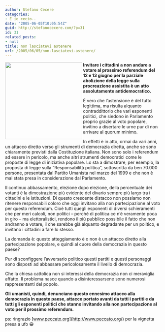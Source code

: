 ```yaml
---
author: Stefano Cecere
categories:
- E io cecio..
date: "2005-06-05T10:05:54Z"
guid: http://stefanocecere.com/?p=31
id: 31
related_posts:
- null
title: non lasciatevi astenere
url: /2005/06/05/non-lasciatevi-astenere/
---
```


<img src="http://www.peccato.org/cartoons/IMMAGINI/astinenza_astensione_big.jpg" align="left" width="250" height="250" /><span style="font-weight: bold">Invitare i cittadini a non andare a votare al prossimo referendum del 12 e 13 giugno per la parziale abolizione della legge sulla procreazione assistita &#xe8; un atto assolutamente antidemocratico.</span>

&#xc8; vero che l&#8217;astensione &#xe8; del tutto legittima, ma risulta alquanto contraddittorio che vari esponenti politici, che siedono in Parlamento proprio grazie al voto popolare, invitino a disertare le urne pur di non arrivare al quorum minimo.

In effetti &#xe8; in atto, ormai da vari anni, un attacco diretto verso gli strumenti di democrazia diretta, anche se sono chiaramente previsti dalla Costituzione italiana. Non sono solo i referendum ad essere in pericolo, ma anche altri strumenti democratici come le proposte di legge di iniziativa popolare. Lo sta a dimostrare, per esempio, la proposta di legge sulla &#8220;Responsabilit&#xe0; politica&#8221;, sottoscritta da ben 70.000 persone, presentata dal Partito Umanista nel marzo del 1999 e che non &#xe8; mai stata presa in considerazione dal Parlamento.

Il continuo abbassamento, elezione dopo elezione, della percentuale dei votanti &#xe8; la dimostrazione pi&#xf9; evidente del divario sempre pi&#xf9; largo tra i cittadini e le istituzioni. Di questo crescente distacco non possiamo non ritenere responsabili coloro che oggi invitano alla non partecipazione al voto per questo referendum. Cio&#xe8; tutti quegli esponenti di diversi schieramenti che per meri calcoli, non politici &#x2013; perch&#xe9; di politica ce n&#8217;&#xe8; veramente poca in giro &#x2013; ma elettoralistici, rendono il pi&#xf9; pubblico possibile il fatto che non andranno a votare, il che sarebbe gi&#xe0; alquanto degradante per un politico, e invitano i cittadini a fare lo stesso.
  
La domanda &#xe8;: questo atteggiamento &#xe8; o non &#xe8; un attacco diretto alla partecipazione popolare, e quindi al cuore della democrazia in questo paese?
  
Pur di sconfiggere l&#8217;avversario politico questi partiti e questi personaggi sono disposti ad abbassare pericolosamente il livello di democrazia.
  
Che la chiesa cattolica non si interessi della democrazia non ci meraviglia affatto. Il problema nasce quando a disinteressarsene sono numerosi rappresentanti del popolo.

<span style="font-weight: bold">Gli umanisti, quindi, denunciano questo ennesimo attacco alla democrazia in questo paese, attacco portato avanti da tutti i partiti e da tutti gli esponenti politici che stanno invitando alla non partecipazione al voto per il prossimo referendum.</span>

ps: ringrazio [www.peccato.org](http://www.peccato.org/) per la vignetta presa a ufo 😀